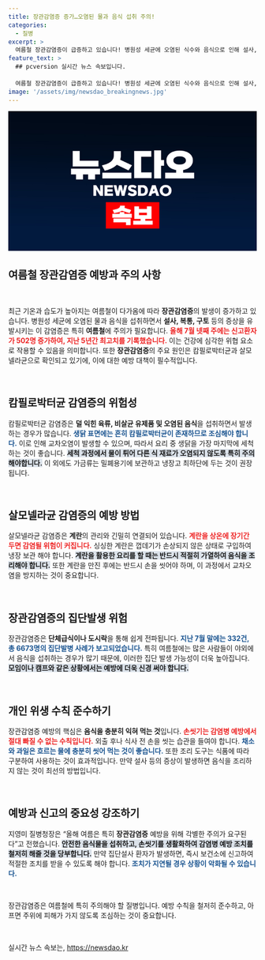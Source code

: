```yaml
---
title: 장관감염증 증가…오염된 물과 음식 섭취 주의!
categories:
  - 질병
excerpt: >
  여름철 장관감염증이 급증하고 있습니다! 병원성 세균에 오염된 식수와 음식으로 인해 설사, 복통 등 증상을 호소하는 환자가 늘어나고 있으니, 음식은 충분히 익히고 손씻기를 철저히 해야 합니다.
feature_text: >
  ## pcversion 실시간 뉴스 속보입니다.

  여름철 장관감염증이 급증하고 있습니다! 병원성 세균에 오염된 식수와 음식으로 인해 설사, 복통 등 증상을 호소하는 환자가 늘어나고 있으니, 음식은 충분히 익히고 손씻기를 철저히 해야 합니다.
image: '/assets/img/newsdao_breakingnews.jpg'
---
```


<p><img src="/assets/img/newsdao_breakingnews.jpg" alt="pcversion 속보" /></p>

<h2 data-ke-size="size26">여름철 장관감염증 예방과 주의 사항</h2>

<p data-ke-size="size16">&nbsp;</p>

<p>최근 기온과 습도가 높아지는 여름철이 다가옴에 따라 <strong>장관감염증</strong>의 발생이 증가하고 있습니다. 병원성 세균에 오염된 물과 음식을 섭취하면서 <strong>설사, 복통, 구토</strong> 등의 증상을 유발시키는 이 감염증은 특히 <strong>여름철</strong>에 주의가 필요합니다. <b><span style="color: #ee2323;">올해 7월 넷째 주에는 신고환자가 502명 증가하여, 지난 5년간 최고치를 기록했습니다.</span></b> 이는 건강에 심각한 위협 요소로 작용할 수 있음을 의미합니다. 또한 <strong>장관감염증</strong>의 주요 원인은 캄필로박터균과 살모넬라균으로 확인되고 있기에, 이에 대한 예방 대책이 필수적입니다.</p>

<p data-ke-size="size16">&nbsp;</p>

<h2 data-ke-size="size26">캄필로박터균 감염증의 위험성</h2>

<p>캄필로박터균 감염증은 <strong>덜 익힌 육류, 비살균 유제품 및 오염된 음식</strong>을 섭취하면서 발생하는 경우가 많습니다. <b><span style="color: #1a5490;">생닭 표면에는 흔히 캄필로박터균이 존재하므로 조심해야 합니다.</span></b> 이로 인해 교차오염이 발생할 수 있으며, 따라서 요리 중 생닭을 가장 마지막에 세척하는 것이 좋습니다. <b><span style="background-color: #21538527;">세척 과정에서 물이 튀어 다른 식 재료가 오염되지 않도록 특히 주의해야합니다.</span></b> 이 외에도 가금류는 밀폐용기에 보관하고 냉장고 최하단에 두는 것이 권장됩니다.</p>

<p data-ke-size="size16">&nbsp;</p>

<h2 data-ke-size="size26">살모넬라균 감염증의 예방 방법</h2>

<p>살모넬라균 감염증은 <strong>계란</strong>의 관리와 긴밀히 연결되어 있습니다. <b><span style="color: #ee2323;">계란을 상온에 장기간 두면 감염될 위험이 커집니다.</span></b> 싱싱한 계란은 껍데기가 손상되지 않은 상태로 구입하여 냉장 보관 해야 합니다. <b><span style="background-color: #21538527;">계란을 활용한 요리를 할 때는 반드시 적절히 가열하여 음식을 조리해야 합니다.</span></b> 또한 계란을 만진 후에는 반드시 손을 씻어야 하며, 이 과정에서 교차오염을 방지하는 것이 중요합니다.</p>

<p data-ke-size="size16">&nbsp;</p>

<h2 data-ke-size="size26">장관감염증의 집단발생 위험</h2>

<p>장관감염증은 <strong>단체급식이나 도시락</strong>을 통해 쉽게 전파됩니다. <b><span style="color: #1a5490;">지난 7월 말에는 332건, 총 6673명의 집단발병 사례가 보고되었습니다.</span></b> 특히 여름철에는 많은 사람들이 야외에서 음식을 섭취하는 경우가 많기 때문에, 이러한 집단 발생 가능성이 더욱 높아집니다. <b><span style="background-color: #21538527;">모임이나 캠프와 같은 상황에서는 예방에 더욱 신경 써야 합니다.</span></b></p>

<p data-ke-size="size16">&nbsp;</p>

<h2 data-ke-size="size26">개인 위생 수칙 준수하기</h2>

<p>장관감염증 예방의 핵심은 <strong>음식을 충분히 익혀 먹는 것</strong>입니다. <b><span style="color: #ee2323;">손씻기는 감염병 예방에서 절대 빠질 수 없는 수칙입니다.</span></b> 외출 후나 식사 전 손을 씻는 습관을 들여야 합니다. <b><span style="color: #1a5490;">채소와 과일은 흐르는 물에 충분히 씻어 먹는 것이 좋습니다.</span></b> 또한 조리 도구는 식품에 따라 구분하여 사용하는 것이 효과적입니다. 만약 설사 등의 증상이 발생하면 음식을 조리하지 않는 것이 최선의 방법입니다.</p>

<p data-ke-size="size16">&nbsp;</p>

<h2 data-ke-size="size26">예방과 신고의 중요성 강조하기</h2>

<p>지영미 질병청장은 “올해 여름은 특히 <strong>장관감염증</strong> 예방을 위해 각별한 주의가 요구된다”고 전했습니다. <b><span style="background-color: #21538527;">안전한 음식물을 섭취하고, 손씻기를 생활화하여 감염병 예방 조치를 철저히 해줄 것을 당부합니다.</span></b> 만약 집단설사 환자가 발생하면, 즉시 보건소에 신고하여 적절한 조치를 받을 수 있도록 해야 합니다. <b><span style="color: #1a5490;">조치가 지연될 경우 상황이 악화될 수 있습니다.</span></b> </p>

<p data-ke-size="size16">&nbsp;</p>

<p>장관감염증은 여름철에 특히 주의해야 할 질병입니다. 예방 수칙을 철저히 준수하고, 아프면 주위에 피해가 가지 않도록 조심하는 것이 중요합니다. </p>

<p data-ke-size="size16">&nbsp;</p>
실시간 뉴스 속보는, <a href="https://newsdao.kr" rel="dofollow">https://newsdao.kr</a>


